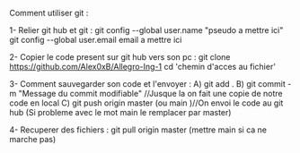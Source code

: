 Comment utiliser git :



1- Relier git hub et git :
git config --global user.name "pseudo a mettre ici"
git config --global user.email email a mettre ici

2- Copier le code present sur git hub vers son pc :
git clone https://github.com/Alex0xB/Allegro-Ing-1
cd 'chemin d'acces au fichier'

3- Comment sauvegarder son code et l'envoyer :
A) git add .
B) git commit -m "Message du commit modifiable"  //Jusque la on fait une copie de notre code en local
C) git push origin master (ou main )//On envoi le code au git hub (Si probleme avec le mot main le remplacer par master)

4- Recuperer des fichiers :
git pull origin master (mettre main si ca ne marche pas)
